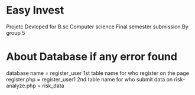 # Easy Invest
Projetc Devloped for B.sc Computer science Final semester submission.By group 5
# About Database if any error found

database name = register_user
1st table name for who register on the page register.php = register_user1
2nd table name for who submit data on risk-analyze.php = risk_data
